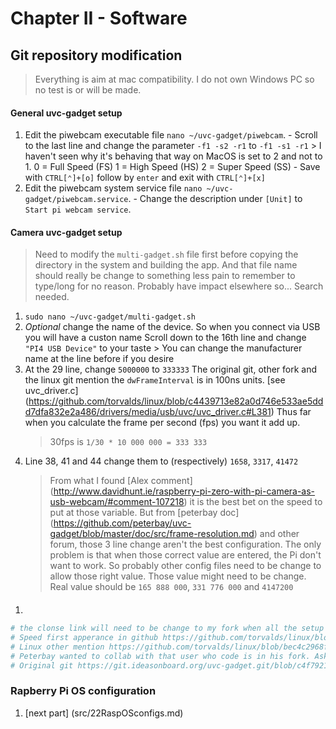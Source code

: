 # Chapter II - Software

## Git repository modification

> Everything is aim at mac compatibility. I do not own Windows PC so no test is or will be made.

#### General uvc-gadget setup

  1. Edit the piwebcam executable file `nano ~/uvc-gadget/piwebcam`. 
    - Scroll to the last line and change the parameter `-f1 -s2 -r1` to `-f1 -s1 -r1`
    > I haven't seen why it's behaving that way on MacOS is set to 2 and not to 1. 
      0 = Full Speed (FS)
      1 = High Speed (HS)
      2 = Super Speed (SS)
    - Save with `CTRL[⌃]+[o]` follow by `enter` and exit with `CTRL[⌃]+[x]` 
  1. Edit the piwebcam system service file `nano ~/uvc-gadget/piwebcam.service`.
    - Change the description under `[Unit]` to `Start pi webcam service`.

#### Camera uvc-gadget setup

> Need to modify the `multi-gadget.sh` file first before copying the directory in the system and building the app. And that file name should really be change to something less pain to remember to type/long for no reason. Probably have impact elsewhere so... Search needed.
  1. `sudo nano ~/uvc-gadget/multi-gadget.sh`
  1. *Optional* change the name of the device. So when you connect via USB you will have a custon name
     Scroll down to the 16th line and change `"PI4 USB Device"` to your taste
    > You can change the manufacturer name at the line before if you desire
  1. At the 29 line, change `5000000` to `333333`
     The original git, other fork and the linux git mention the `dwFrameInterval` is in 100ns units. [see uvc_driver.c] (https://github.com/torvalds/linux/blob/c4439713e82a0d746e533ae5ddd7dfa832e2a486/drivers/media/usb/uvc/uvc_driver.c#L381) 
     Thus far when you calculate the frame per second (fps) you want it add up.
     > 30fps is `1/30 * 10 000 000 = 333 333`
  1. Line 38, 41 and 44 change them to (respectively) `1658`, `3317`, `41472`
     > From what I found [Alex comment] (http://www.davidhunt.ie/raspberry-pi-zero-with-pi-camera-as-usb-webcam/#comment-107218) it is the best bet on the speed to put at those variable. But from [peterbay doc] (https://github.com/peterbay/uvc-gadget/blob/master/doc/src/frame-resolution.md) and other forum, those 3 line change aren't the best configuration. The only problem is that when those correct value are entered, the Pi don't want to work. So probably other config files need to be change to allow those right value. Those value might need to be change. Real value should be `165 888 000`, `331 776 000` and `4147200`

#### 
  >
  1. 
``` bash
# the clonse link will need to be change to my fork when all the setup guide is done. so it shoule be /thanyth/uvc-gadget.git
# Speed first apperance in github https://github.com/torvalds/linux/blob/bec4c2968fce2f44ce62d05288a633cd99a722eb/drivers/usb/gadget/function/f_uvc.c#L478
# Linux other mention https://github.com/torvalds/linux/blob/bec4c2968fce2f44ce62d05288a633cd99a722eb/drivers/usb/gadget/function/f_fs.c#L121
# Peterbay wanted to collab with that user who code is in his fork. Asking there? https://github.com/kinweilee/v4l2-mmal-uvc/blob/master/v4l2-mmal-uvc.c 
# Original git https://git.ideasonboard.org/uvc-gadget.git/blob/c4f79214e425ae26ec9c27cc0995122321631b87:/lib/uvc.c#l295
``` 

### Rapberry Pi OS configuration
<!--- Temporary file so no need for this part--->
  1. [next part] (src/22RaspOSconfigs.md)